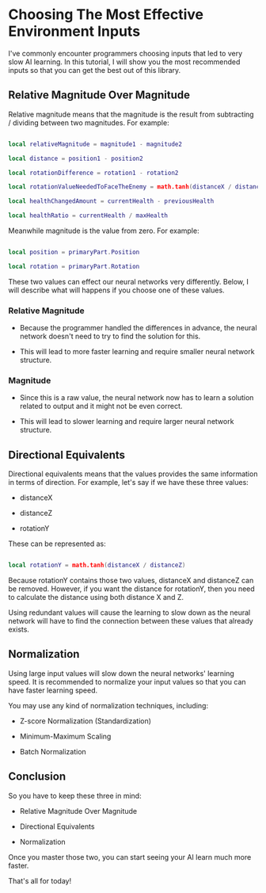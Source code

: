 # Choosing The Most Effective Environment Inputs

I've commonly encounter programmers choosing inputs that led to very slow AI learning. In this tutorial, I will show you the most recommended inputs so that you can get the best out of this library.

## Relative Magnitude Over Magnitude

Relative magnitude means that the magnitude is the result from subtracting / dividing between two magnitudes. For example:

```lua

local relativeMagnitude = magnitude1 - magnitude2

local distance = position1 - position2

local rotationDifference = rotation1 - rotation2

local rotationValueNeededToFaceTheEnemy = math.tanh(distanceX / distanceZ) - currentRotationY

local healthChangedAmount = currentHealth - previousHealth

local healthRatio = currentHealth / maxHealth

```

Meanwhile magnitude is the value from zero. For example:

```lua

local position = primaryPart.Position

local rotation = primaryPart.Rotation

```

These two values can effect our neural networks very differently. Below, I will describe what will happens if you choose one of these values.

### Relative Magnitude

* Because the programmer handled the differences in advance, the neural network doesn't need to try to find the solution for this. 

* This will lead to more faster learning and require smaller neural network structure.

### Magnitude

* Since this is a raw value, the neural network now has to learn a solution related to output and it might not be even correct.

* This will lead to slower learning and require larger neural network structure.

## Directional Equivalents

Directional equivalents means that the values provides the same information in terms of direction. For example, let's say if we have these three values:

* distanceX

* distanceZ

* rotationY

These can be represented as:

```lua

local rotationY = math.tanh(distanceX / distanceZ)

```

Because rotationY contains those two values, distanceX and distanceZ can be removed. However, if you want the distance for rotationY, then you need to calculate the distance using both distance X and Z.

Using redundant values will cause the learning to slow down as the neural network will have to find the connection between these values that already exists.

## Normalization

Using large input values will slow down the neural networks' learning speed. It is recommended to normalize your input values so that you can have faster learning speed.

You may use any kind of normalization techniques, including:

* Z-score Normalization (Standardization)

* Minimum-Maximum Scaling

* Batch Normalization

## Conclusion

So you have to keep these three in mind:

* Relative Magnitude Over Magnitude

* Directional Equivalents

* Normalization

Once you master those two, you can start seeing your AI learn much more faster.

That's all for today!
